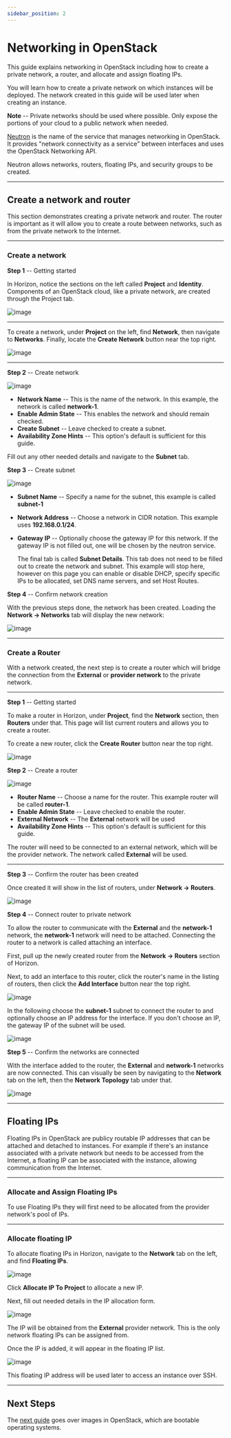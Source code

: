 ```yaml
---
sidebar_position: 2
---
```

# Networking in OpenStack

This guide explains networking in OpenStack including how to create a
private network, a router, and allocate and assign floating IPs.

You will learn how to create a private network on which instances will
be deployed. The network created in this guide will be used later when
creating an instance.

**Note** -- Private networks should be used where possible. Only expose
the portions of your cloud to a public network when needed.

[Neutron](https://docs.openstack.org/neutron/latest/) is the name of the
service that manages networking in OpenStack. It provides "network
connectivity as a service" between interfaces and uses the OpenStack
Networking API.

Neutron allows networks, routers, floating IPs, and security groups to
be created.

-----

## **Create a network and router**

This section demonstrates creating a private network and router. The
router is important as it will allow you to create a route between
networks, such as from the private network to the Internet.

-----

### **Create a network**

**Step 1** -- Getting started

In Horizon, notice the sections on the left called **Project** and
**Identity**. Components of an OpenStack cloud, like a private network,
are created through the Project tab.

![image](images/um_project_identity.png)

-----

To create a network, under **Project** on the left, find **Network**,
then navigate to **Networks**. Finally, locate the **Create Network**
button near the top right.

![image](images/um_network_networks.png)

-----

**Step 2** -- Create network

![image](images/um_create_a_network_form.png)

- **Network Name** -- This is the name of the network. In this
    example, the network is called **network-1**.
- **Enable Admin State** -- This enables the network and should remain
    checked.
- **Create Subnet** -- Leave checked to create a subnet.
- **Availability Zone Hints** -- This option's default is sufficient
    for this guide.

Fill out any other needed details and navigate to the **Subnet** tab.

**Step 3** -- Create subnet

![image](images/um_create_a_subnet_form.png)

- **Subnet Name** -- Specify a name for the subnet, this example is
    called **subnet-1**

- **Network Address** -- Choose a network in CIDR notation. This
    example uses **192.168.0.1/24**.

- **Gateway IP** -- Optionally choose the gateway IP for this network.
    If the gateway IP is not filled out, one will be chosen by the
    neutron service.

    The final tab is called **Subnet Details**. This tab does not need
    to be filled out to create the network and subnet. This example will
    stop here, however on this page you can enable or disable DHCP,
    specify specific IPs to be allocated, set DNS name servers, and set
    Host Routes.

**Step 4** -- Confirm network creation

With the previous steps done, the network has been created. Loading the
**Network -\> Networks** tab will display the new network:

![image](images/um_network_listing.png)

-----

### **Create a Router**

With a network created, the next step is to create a router which will
bridge the connection from the **External** or **provider network** to
the private network.

-----

**Step 1** -- Getting started

To make a router in Horizon, under **Project**, find the **Network**
section, then **Routers** under that. This page will list current
routers and allows you to create a router.

To create a new router, click the **Create Router** button near the top
right.

![image](images/um_router_main_page.png)

**Step 2** -- Create a router

![image](images/um_create_router.png)

- **Router Name** -- Choose a name for the router. This example router
    will be called **router-1**.
- **Enable Admin State** -- Leave checked to enable the router.
- **External Network** -- The **External** network will be used
- **Availability Zone Hints** -- This option's default is sufficient
    for this guide.

The router will need to be connected to an external network, which will
be the provider network. The network called **External** will be used.

-----

**Step 3** -- Confirm the router has been created

Once created it will show in the list of routers, under **Network -\>
Routers**.

![image](images/um_router_list.png)

**Step 4** -- Connect router to private network

To allow the router to communicate with the **External** and the
**network-1** network, the **network-1** network will need to be
attached. Connecting the router to a network is called attaching an
interface.

First, pull up the newly created router from the **Network -\> Routers**
section of Horizon.

Next, to add an interface to this router, click the router's name in the
listing of routers, then click the **Add Interface** button near the top
right.

![image](images/um_add_interface_router.png)

In the following choose the **subnet-1** subnet to connect the router to
and optionally choose an IP address for the interface. If you don't
choose an IP, the gateway IP of the subnet will be used.

![image](images/um_router_add_interface.png)

**Step 5** -- Confirm the networks are connected

With the interface added to the router, the **External** and
**network-1** networks are now connected. This can visually be seen by
navigating to the **Network** tab on the left, then the **Network
Topology** tab under that.

![image](images/um_network_topology.png)

-----

## **Floating IPs**

Floating IPs in OpenStack are publicy routable IP addresses that can be
attached and detached to instances. For example if there's an instance
associated with a private network but needs to be accessed from the
Internet, a floating IP can be associated with the instance, allowing
communication from the Internet.

-----

### **Allocate and Assign Floating IPs**

To use Floating IPs they will first need to be allocated from the
provider network's pool of IPs.

-----

### Allocate floating IP

To allocate floating IPs in Horizon, navigate to the **Network** tab on
the left, and find **Floating IPs**.

![image](images/um_floating_ips.png)

Click **Allocate IP To Project** to allocate a new IP.

Next, fill out needed details in the IP allocation form.

![image](images/um_allocate_floating_ip.png)

The IP will be obtained from the **External** provider network. This is
the only network floating IPs can be assigned from.

Once the IP is added, it will appear in the floating IP list.

![image](images/um_floating_ip_listing.png)

This floating IP address will be used later to access an instance over
SSH.

-----

## **Next Steps**

The [next guide](using-creating-images) goes over
images in OpenStack, which are bootable operating systems.
